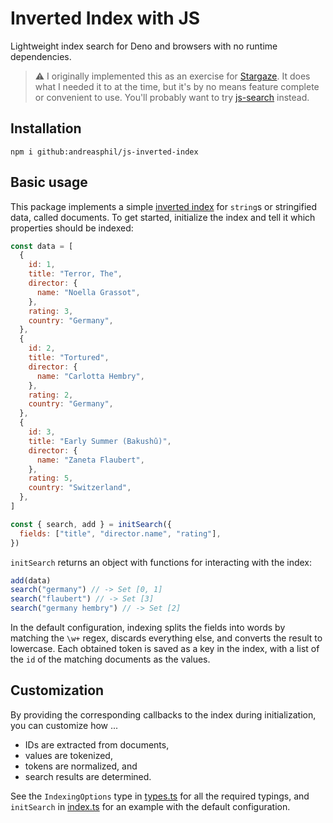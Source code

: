 # Inverted Index with JS

Lightweight index search for Deno and browsers with no runtime dependencies.

> ⚠️ I originally implemented this as an exercise for [Stargaze](https://github.com/andreasphil/stargaze). It does what I needed it to at the time, but it's by no means feature complete or convenient to use. You'll probably want to try [js-search](https://github.com/bvaughn/js-search) instead.

## Installation

```
npm i github:andreasphil/js-inverted-index
```

## Basic usage

This package implements a simple [inverted index](https://en.wikipedia.org/wiki/Inverted_index) for `string`s or stringified data, called documents. To get started, initialize the index and tell it which properties should be indexed:

```js
const data = [
  {
    id: 1,
    title: "Terror, The",
    director: {
      name: "Noella Grassot",
    },
    rating: 3,
    country: "Germany",
  },
  {
    id: 2,
    title: "Tortured",
    director: {
      name: "Carlotta Hembry",
    },
    rating: 2,
    country: "Germany",
  },
  {
    id: 3,
    title: "Early Summer (Bakushû)",
    director: {
      name: "Zaneta Flaubert",
    },
    rating: 5,
    country: "Switzerland",
  },
]

const { search, add } = initSearch({
  fields: ["title", "director.name", "rating"],
})
```

`initSearch` returns an object with functions for interacting with the index:

```js
add(data)
search("germany") // -> Set [0, 1]
search("flaubert") // -> Set [3]
search("germany hembry") // -> Set [2]
```

In the default configuration, indexing splits the fields into words by matching the `\w+` regex, discards everything else, and converts the result to lowercase. Each obtained token is saved as a key in the index, with a list of the `id` of the matching documents as the values.

## Customization

By providing the corresponding callbacks to the index during initialization, you can customize how ...

- IDs are extracted from documents,
- values are tokenized,
- tokens are normalized, and
- search results are determined.

See the `IndexingOptions` type in [types.ts](src/types.ts) for all the required typings, and `initSearch` in [index.ts](src/index.ts) for an example with the default configuration.
